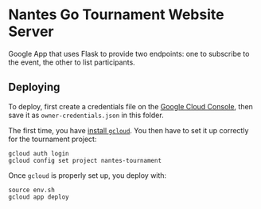 # Nantes Go Tournament Website Server

Google App that uses Flask to provide two endpoints: one to subscribe to the event, the other to list participants.

## Deploying

To deploy, first create a credentials file on the [Google Cloud Console](https://console.cloud.google.com/apis/credentials), then save it as `owner-credentials.json` in this folder.

The first time, you have [install `gcloud`](https://cloud.google.com/sdk/docs/quickstarts).
You then have to set it up correctly for the tournament project:

    gcloud auth login
    gcloud config set project nantes-tournament

Once `gcloud` is properly set up, you deploy with:

    source env.sh
    gcloud app deploy
